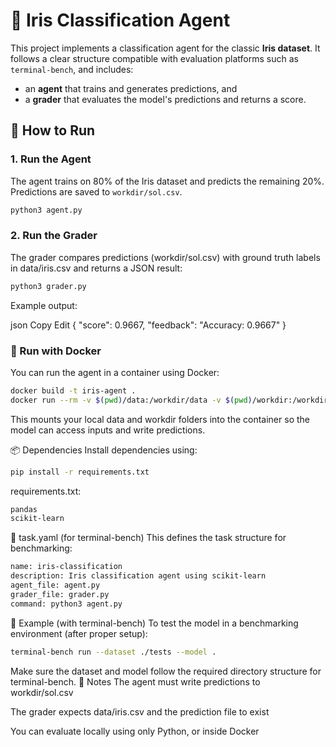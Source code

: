# 🌸 Iris Classification Agent

This project implements a classification agent for the classic **Iris dataset**. It follows a clear structure compatible with evaluation platforms such as `terminal-bench`, and includes:

- an **agent** that trains and generates predictions, and  
- a **grader** that evaluates the model's predictions and returns a score.

## 🚀 How to Run

### 1. Run the Agent

The agent trains on 80% of the Iris dataset and predicts the remaining 20%. Predictions are saved to `workdir/sol.csv`.

```bash
python3 agent.py
```
### 2. Run the Grader
The grader compares predictions (workdir/sol.csv) with ground truth labels in data/iris.csv and returns a JSON result:

```bash
python3 grader.py
```
Example output:

json
Copy
Edit
{
  "score": 0.9667,
  "feedback": "Accuracy: 0.9667"
}
### 🐳 Run with Docker
You can run the agent in a container using Docker:

```bash
docker build -t iris-agent .
docker run --rm -v $(pwd)/data:/workdir/data -v $(pwd)/workdir:/workdir iris-agent
```
This mounts your local data and workdir folders into the container so the model can access inputs and write predictions.

📦 Dependencies
Install dependencies using:

```bash
pip install -r requirements.txt
```
requirements.txt:

```bash
pandas
scikit-learn
```
📝 task.yaml (for terminal-bench)
This defines the task structure for benchmarking:

```bash
name: iris-classification
description: Iris classification agent using scikit-learn
agent_file: agent.py
grader_file: grader.py
command: python3 agent.py
```
🧪 Example (with terminal-bench)
To test the model in a benchmarking environment (after proper setup):

```bash
terminal-bench run --dataset ./tests --model .
```
Make sure the dataset and model follow the required directory structure for terminal-bench.
🧠 Notes
The agent must write predictions to workdir/sol.csv

The grader expects data/iris.csv and the prediction file to exist

You can evaluate locally using only Python, or inside Docker


